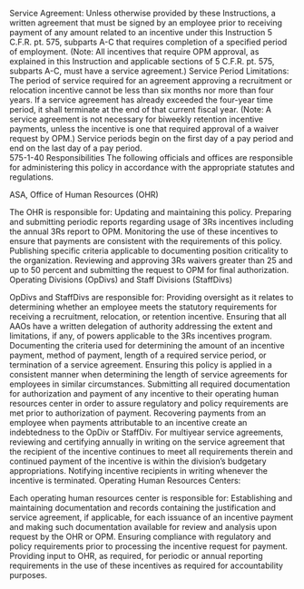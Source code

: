 
Service Agreement:  Unless otherwise provided by these Instructions, a written agreement that must be signed by an employee prior to receiving payment of any amount related to an incentive under this Instruction 5 C.F.R. pt. 575, subparts A-C that requires completion of a specified period of employment.  (Note:  All incentives that require OPM approval, as explained in this Instruction and applicable sections of 5 C.F.R. pt. 575, subparts A-C, must have a service agreement.)
Service Period Limitations:  The period of service required for an agreement approving a recruitment or relocation incentive cannot be less than six months nor more than four years.  If a service agreement has already exceeded the four-year time period, it shall terminate at the end of that current fiscal year.  (Note: A service agreement is not necessary for biweekly retention incentive payments, unless the incentive is one that required approval of a waiver request by OPM.)   Service periods begin on the first day of a pay period and end on the last day of a pay period.   
575-1-40  Responsibilities
The following officials and offices are responsible for administering this policy in accordance with the appropriate statutes and regulations.

ASA, Office of Human Resources (OHR)

The OHR is responsible for:
Updating and maintaining this policy.
Preparing and submitting periodic reports regarding usage of 3Rs incentives including the annual 3Rs report to OPM.
Monitoring the use of these incentives to ensure that payments are consistent with the requirements of this policy.
Publishing specific criteria applicable to documenting position criticality to the organization.
Reviewing and approving 3Rs waivers greater than 25 and up to 50 percent and submitting the request to OPM for final authorization.
Operating Divisions (OpDivs) and Staff Divisions (StaffDivs)

OpDivs and StaffDivs are responsible for:
Providing oversight as it relates to determining whether an employee meets the statutory requirements for receiving a recruitment, relocation, or retention incentive.
Ensuring that all AAOs have a written delegation of authority addressing the extent and limitations, if any, of powers applicable to the 3Rs incentives program.
Documenting the criteria used for determining the amount of an incentive payment, method of payment, length of a required service period, or termination of a service agreement.
Ensuring this policy is applied in a consistent manner when determining the length of service agreements for employees in similar circumstances.
Submitting all required documentation for authorization and payment of any incentive to their operating human resources center in order to assure regulatory and policy requirements are met prior to authorization of payment.
Recovering payments from an employee when payments attributable to an incentive create an indebtedness to the OpDiv or StaffDiv.
For multiyear service agreements, reviewing and certifying annually in writing on the service agreement that the recipient of the incentive continues to meet all requirements therein and continued payment of the incentive is within the division’s budgetary appropriations.
Notifying incentive recipients in writing whenever the incentive is terminated.
Operating Human Resources Centers:

Each operating human resources center is responsible for:
Establishing and maintaining documentation and records containing the justification and service agreement, if applicable, for each issuance of an incentive payment and making such documentation available for review and analysis upon request by the OHR or OPM.
Ensuring compliance with regulatory and policy requirements prior to processing the incentive request for payment.
Providing input to OHR, as required, for periodic or annual reporting requirements in the use of these incentives as required for accountability purposes.